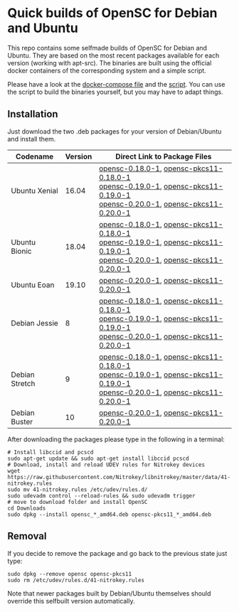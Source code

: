 # Quick builds of OpenSC for Debian and Ubuntu 

This repo contains some selfmade builds of OpenSC for Debian and Ubuntu. They are based on the most recent packages available for each version (working with apt-src). The binaries are built using the official docker containers of the corresponding system and a simple script.

Please have a look at the [docker-compose file](docker-compose.yml) and the [script](OpenSC-build.sh). You can use the script to build the binaries yourself, but you may have to adapt things.

## Installation

Just download the two .deb packages for your version of Debian/Ubuntu and install them.

Codename | Version | Direct Link to Package Files
---------|---------|-----------------------------
Ubuntu Xenial | 16.04 | [opensc-0.18.0-1](https://github.com/Nitrokey/opensc-build/raw/master/xenial/opensc_0.18.0-1%7Estorageopc3_amd64.deb), [opensc-pkcs11-0.18.0-1](https://github.com/Nitrokey/opensc-build/raw/master/xenial/opensc-pkcs11_0.18.0-1%7Estorageopc3_amd64.deb) <br/> [opensc-0.19.0-1](https://github.com/Nitrokey/opensc-build/raw/master/xenial/opensc_0.19.0-1%7Enitrokey_amd64.deb), [opensc-pkcs11-0.19.0-1](https://github.com/Nitrokey/opensc-build/raw/master/xenial/opensc-pkcs11_0.19.0-1%7Enitrokey_amd64.deb) <br/> [opensc-0.20.0-1](https://github.com/Nitrokey/opensc-build/raw/master/xenial/opensc_0.20.0-1%7Enitrokey_amd64.deb), [opensc-pkcs11-0.20.0-1](https://github.com/Nitrokey/opensc-build/raw/master/xenial/opensc-pkcs11_0.20.0-1%7Enitrokey_amd64.deb)
Ubuntu Bionic | 18.04 | [opensc-0.18.0-1](https://github.com/Nitrokey/opensc-build/raw/master/bionic/opensc_0.18.0-1%7Estorageopc3_amd64.deb), [opensc-pkcs11-0.18.0-1](https://github.com/Nitrokey/opensc-build/raw/master/bionic/opensc-pkcs11_0.18.0-1%7Estorageopc3_amd64.deb) <br/> [opensc-0.19.0-1](https://github.com/Nitrokey/opensc-build/raw/master/bionic/opensc_0.19.0-1%7Enitrokey_amd64.deb), [opensc-pkcs11-0.19.0-1](https://github.com/Nitrokey/opensc-build/raw/master/bionic/opensc-pkcs11_0.19.0-1%7Enitrokey_amd64.deb) <br/> [opensc-0.20.0-1](https://github.com/Nitrokey/opensc-build/raw/master/bionic/opensc_0.20.0-1%7Enitrokey_amd64.deb), [opensc-pkcs11-0.20.0-1](https://github.com/Nitrokey/opensc-build/raw/master/bionic/opensc-pkcs11_0.20.0-1%7Enitrokey_amd64.deb)
Ubuntu Eoan | 19.10 | [opensc-0.20.0-1](https://github.com/Nitrokey/opensc-build/raw/master/eoan/opensc_0.20.0-1%7Enitrokey_amd64.deb), [opensc-pkcs11-0.20.0-1](https://github.com/Nitrokey/opensc-build/raw/master/eoan/opensc-pkcs11_0.20.0-1%7Enitrokey_amd64.deb)
Debian Jessie | 8 | [opensc-0.18.0-1](https://github.com/Nitrokey/opensc-build/raw/master/jessie/opensc_0.18.0-1%7Estorageopc3_amd64.deb), [opensc-pkcs11-0.18.0-1](https://github.com/Nitrokey/opensc-build/raw/master/jessie/opensc-pkcs11_0.18.0-1%7Estorageopc3_amd64.deb) <br/> [opensc-0.19.0-1](https://github.com/Nitrokey/opensc-build/raw/master/jessie/opensc_0.19.0-1%7Enitrokey_amd64.deb), [opensc-pkcs11-0.19.0-1](https://github.com/Nitrokey/opensc-build/raw/master/jessie/opensc-pkcs11_0.19.0-1%7Enitrokey_amd64.deb) <br/> [opensc-0.20.0-1](https://github.com/Nitrokey/opensc-build/raw/master/jessie/opensc_0.20.0-1%7Enitrokey_amd64.deb), [opensc-pkcs11-0.20.0-1](https://github.com/Nitrokey/opensc-build/raw/master/jessie/opensc-pkcs11_0.20.0-1%7Enitrokey_amd64.deb)
Debian Stretch | 9 | [opensc-0.18.0-1](https://github.com/Nitrokey/opensc-build/raw/master/stretch/opensc_0.18.0-1%7Estorageopc3_amd64.deb), [opensc-pkcs11-0.18.0-1](https://github.com/Nitrokey/opensc-build/raw/master/stretch/opensc-pkcs11_0.18.0-1%7Estorageopc3_amd64.deb) <br/> [opensc-0.19.0-1](https://github.com/Nitrokey/opensc-build/raw/master/stretch/opensc_0.19.0-1%7Enitrokey_amd64.deb), [opensc-pkcs11-0.19.0-1](https://github.com/Nitrokey/opensc-build/raw/master/stretch/opensc-pkcs11_0.19.0-1%7Enitrokey_amd64.deb) <br/> [opensc-0.20.0-1](https://github.com/Nitrokey/opensc-build/raw/master/stretch/opensc_0.20.0-1%7Enitrokey_amd64.deb), [opensc-pkcs11-0.20.0-1](https://github.com/Nitrokey/opensc-build/raw/master/stretch/opensc-pkcs11_0.20.0-1%7Enitrokey_amd64.deb)
Debian Buster | 10 | [opensc-0.20.0-1](https://github.com/Nitrokey/opensc-build/blob/master/buster/opensc_0.20.0-1%7Enitrokey_amd64.deb), [opensc-pkcs11-0.20.0-1](https://github.com/Nitrokey/opensc-build/blob/master/buster/opensc-pkcs11_0.20.0-1%7Enitrokey_amd64.deb)

After downloading the packages please type in the following in a terminal:

```
# Install libccid and pcscd
sudo apt-get update && sudo apt-get install libccid pcscd
# Download, install and reload UDEV rules for Nitrokey devices
wget https://raw.githubusercontent.com/Nitrokey/libnitrokey/master/data/41-nitrokey.rules
sudo mv 41-nitrokey.rules /etc/udev/rules.d/
sudo udevadm control --reload-rules && sudo udevadm trigger
# move to download folder and install OpenSC
cd Downloads
sudo dpkg --install opensc_*_amd64.deb opensc-pkcs11_*_amd64.deb
```

## Removal

If you decide to remove the package and go back to the previous state just type:

```
sudo dpkg --remove opensc opensc-pkcs11
sudo rm /etc/udev/rules.d/41-nitrokey.rules
```

Note that newer packages built by Debian/Ubuntu themselves should override this selfbuilt version automatically.
